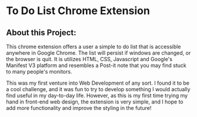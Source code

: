 # To Do List Chrome Extension
## About this Project:
This chrome extension offers a user a simple to do list that is accessible anywhere in Google Chrome. The list will persist if windows are changed, or the browser is quit. It is utilizes HTML, CSS, Javascript and Google's Manifest V3 platform and resembles a Post-it note that you may find stuck to many people's monitors. 

This was my first venture into Web Development of any sort. I found it to be a cool challenge, and it was fun to try to develop something I would actually find useful in my day-to-day life. However, as this is my first time trying my hand in front-end web design, the extension is very simple, and I hope to add more functionality and improve the styling in the future!